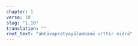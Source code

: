 ```yaml
---
chapter: 1
verse: 10
slug: "1.10"
translation: ""
root_text: "abhāvapratyayālambanā vṛttir nidrā"
---
```


